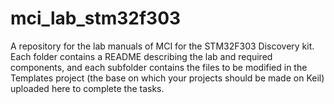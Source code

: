 # mci_lab_stm32f303
A repository for the lab manuals of MCI for the STM32F303 Discovery kit. Each folder contains a README describing the lab and required components, and each subfolder contains the files to be modified in the Templates project (the base on which your projects should be made on Keil) uploaded here to complete the tasks.
